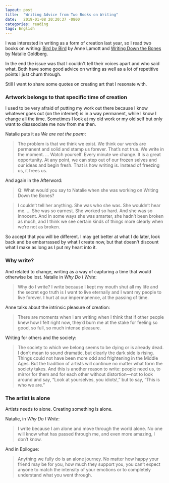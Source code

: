 ```yaml
---
layout: post
title:  "Writing Advice from Two Books on Writing"
date:   2019-01-08 20:20:37 -0800
categories: reading
tags: English
---
```

I was interested in writing as a form of creation last year, so I read two books on writing: [Bird by Bird](https://www.goodreads.com/book/show/8117684-bird-by-bird) by Anne Lamott and [Writing Down the Bones](https://www.goodreads.com/book/show/44905.Writing_Down_the_Bones) by Natalie Goldberg.

In the end the issue was that I couldn't tell their voices apart and who said what. Both have some good advice on writing as well as a lot of repetitive points I just churn through.

Still I want to share some quotes on creating art that I resonate with.


### Artwork belongs to that specific time of creation
I used to be very afraid of putting my work out there because I know whatever goes out (on the internet) is in a way permanent, while I know I change all the time. Sometimes I look at my old work or my old self but only want to disassociate me now from me then.

Natalie puts it as *We are not the poem*:
> The problem is that we think we exist. We think our words are permanent and solid and stamp us forever. That’s not true. We write in the moment. ... Watch yourself. Every minute we change. It is a great opportunity. At any point, we can step out of our frozen selves and our ideas and begin fresh. That is how writing is. Instead of freezing us, it frees us.

And again in the Afterword:
> Q: What would you say to Natalie when she was working on Writing Down the Bones?

> I couldn’t tell her anything. She was who she was. She wouldn’t hear me. ... She was so earnest. She worked so hard. And she was so innocent. And in some ways she was smarter, she hadn’t been broken as much, and I think we see certain kinds of things more clearly when we’re not as broken.

So accept that you will be different. I may get better at what I do later, look back and be embarrassed by what I create now, but that doesn't discount what I make as long as I put my heart into it.

### Why write?
And related to change, writing as a way of capturing a time that would otherwise be lost. Natalie in *Why Do I Write*:
> Why do I write? I write because I kept my mouth shut all my life and the secret ego truth is I want to live eternally and I want my people to live forever. I hurt at our impermanence, at the passing of time.

Anne talks about the intrinsic pleasure of creation:
> There are moments when I am writing when I think that if other people knew how I felt right now, they’d burn me at the stake for feeling so good, so full, so much intense pleasure.

Writing for others and the society:
> The society to which we belong seems to be dying or is already dead. I don’t mean to sound dramatic, but clearly the dark side is rising. Things could not have been more odd and frightening in the Middle Ages. But the tradition of artists will continue no matter what form the society takes. And this is another reason to write: people need us, to mirror for them and for each other without distortion—not to look around and say, “Look at yourselves, you idiots!,” but to say, “This is who we are.”


### The artist is alone

Artists needs to alone. Creating something is alone.

Natalie, in *Why Do I Write*:
> I write because I am alone and move through the world alone. No one will know what has passed through me, and even more amazing, I don’t know.

And in Epilogue:
> Anything we fully do is an alone journey. No matter how happy your friend may be for you, how much they support you, you can’t expect anyone to match the intensity of your emotions or to completely understand what you went through.

